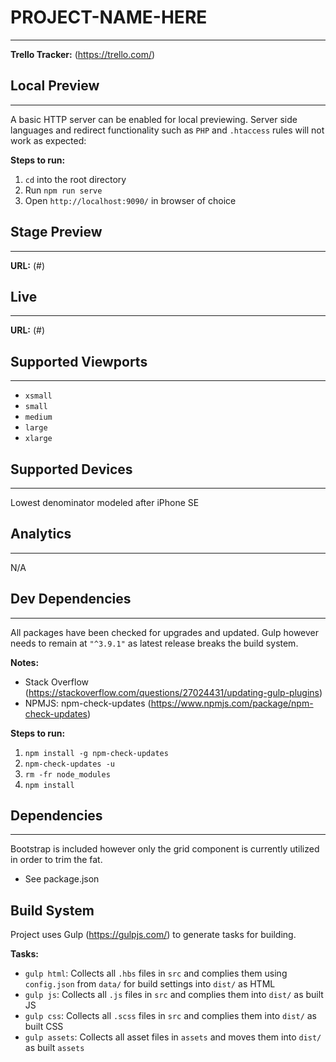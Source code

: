 # PROJECT-NAME-HERE
---
**Trello Tracker:** (https://trello.com/)

## Local Preview
---
A basic HTTP server can be enabled for local previewing. Server side languages and redirect functionality such as `PHP` and `.htaccess` rules will not work as expected:

**Steps to run:**

1. `cd` into the root directory
2. Run `npm run serve`
3. Open `http://localhost:9090/` in browser of choice

## Stage Preview
---
**URL:** (#)

## Live
---
**URL:** (#)

## Supported Viewports
---
- `xsmall`
- `small`
- `medium`
- `large`
- `xlarge`

## Supported Devices
---
Lowest denominator modeled after iPhone SE

## Analytics
---
N/A

## Dev Dependencies
---
All packages have been checked for upgrades and updated. Gulp however needs to remain at `"^3.9.1"` as latest release breaks the build system.

**Notes:**

- Stack Overflow (https://stackoverflow.com/questions/27024431/updating-gulp-plugins)
- NPMJS: npm-check-updates (https://www.npmjs.com/package/npm-check-updates)

**Steps to run:**

1. `npm install -g npm-check-updates`
2. `npm-check-updates -u`
3. `rm -fr node_modules`
4. `npm install`

## Dependencies
---
Bootstrap is included however only the grid component is currently utilized in order to trim the fat.

- See package.json

## Build System
Project uses Gulp (https://gulpjs.com/) to generate tasks for building.

**Tasks:**

* `gulp html`: Collects all `.hbs` files in `src` and complies them using `config.json` from `data/` for build settings into `dist/` as HTML
* `gulp js`: Collects all `.js` files in `src` and complies them into `dist/` as built JS
* `gulp css`: Collects all `.scss` files in `src` and complies them into `dist/` as built CSS
* `gulp assets`: Collects all asset files in `assets` and moves them into `dist/` as built `assets`